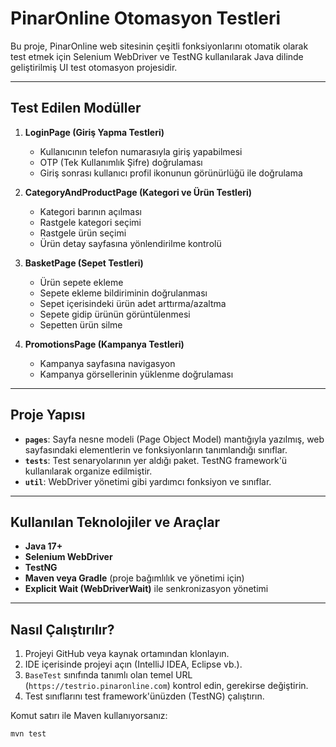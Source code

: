 # PinarOnline Otomasyon Testleri

Bu proje, PinarOnline web sitesinin çeşitli fonksiyonlarını otomatik olarak test etmek için Selenium WebDriver ve TestNG kullanılarak Java dilinde geliştirilmiş UI test otomasyon projesidir.

---

## Test Edilen Modüller

1. **LoginPage (Giriş Yapma Testleri)**  
   - Kullanıcının telefon numarasıyla giriş yapabilmesi  
   - OTP (Tek Kullanımlık Şifre) doğrulaması  
   - Giriş sonrası kullanıcı profil ikonunun görünürlüğü ile doğrulama  

2. **CategoryAndProductPage (Kategori ve Ürün Testleri)**  
   - Kategori barının açılması  
   - Rastgele kategori seçimi  
   - Rastgele ürün seçimi  
   - Ürün detay sayfasına yönlendirilme kontrolü  

3. **BasketPage (Sepet Testleri)**  
   - Ürün sepete ekleme  
   - Sepete ekleme bildiriminin doğrulanması  
   - Sepet içerisindeki ürün adet arttırma/azaltma  
   - Sepete gidip ürünün görüntülenmesi  
   - Sepetten ürün silme  

4. **PromotionsPage (Kampanya Testleri)**  
   - Kampanya sayfasına navigasyon  
   - Kampanya görsellerinin yüklenme doğrulaması  

---

## Proje Yapısı

- **`pages`**: Sayfa nesne modeli (Page Object Model) mantığıyla yazılmış, web sayfasındaki elementlerin ve fonksiyonların tanımlandığı sınıflar.  
- **`tests`**: Test senaryolarının yer aldığı paket. TestNG framework'ü kullanılarak organize edilmiştir.  
- **`util`**: WebDriver yönetimi gibi yardımcı fonksiyon ve sınıflar.

---

## Kullanılan Teknolojiler ve Araçlar

- **Java 17+**  
- **Selenium WebDriver**  
- **TestNG**  
- **Maven veya Gradle** (proje bağımlılık ve yönetimi için)  
- **Explicit Wait (WebDriverWait)** ile senkronizasyon yönetimi  

---

## Nasıl Çalıştırılır?

1. Projeyi GitHub veya kaynak ortamından klonlayın.  
2. IDE içerisinde projeyi açın (IntelliJ IDEA, Eclipse vb.).  
3. `BaseTest` sınıfında tanımlı olan temel URL (`https://testrio.pinaronline.com`) kontrol edin, gerekirse değiştirin.  
4. Test sınıflarını test framework'ünüzden (TestNG) çalıştırın.

Komut satırı ile Maven kullanıyorsanız:

```bash
mvn test




